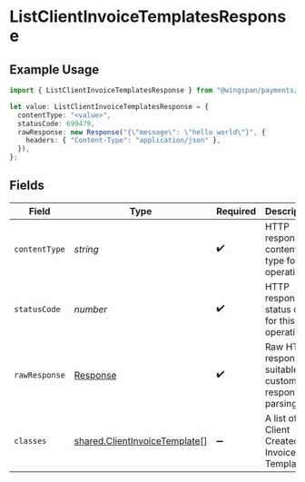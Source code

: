 # ListClientInvoiceTemplatesResponse

## Example Usage

```typescript
import { ListClientInvoiceTemplatesResponse } from "@wingspan/payments/sdk/models/operations";

let value: ListClientInvoiceTemplatesResponse = {
  contentType: "<value>",
  statusCode: 699479,
  rawResponse: new Response("{\"message\": \"hello world\"}", {
    headers: { "Content-Type": "application/json" },
  }),
};
```

## Fields

| Field                                                                                 | Type                                                                                  | Required                                                                              | Description                                                                           |
| ------------------------------------------------------------------------------------- | ------------------------------------------------------------------------------------- | ------------------------------------------------------------------------------------- | ------------------------------------------------------------------------------------- |
| `contentType`                                                                         | *string*                                                                              | :heavy_check_mark:                                                                    | HTTP response content type for this operation                                         |
| `statusCode`                                                                          | *number*                                                                              | :heavy_check_mark:                                                                    | HTTP response status code for this operation                                          |
| `rawResponse`                                                                         | [Response](https://developer.mozilla.org/en-US/docs/Web/API/Response)                 | :heavy_check_mark:                                                                    | Raw HTTP response; suitable for custom response parsing                               |
| `classes`                                                                             | [shared.ClientInvoiceTemplate](../../../sdk/models/shared/clientinvoicetemplate.md)[] | :heavy_minus_sign:                                                                    | A list of Client Created Invoice Template                                             |